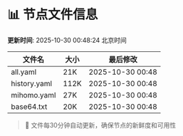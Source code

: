 # 📊 节点文件信息

**更新时间**: 2025-10-30 00:48:24 北京时间

| 文件名 | 大小 | 最后修改 |
|--------|------|----------|
| all.yaml | 21K | 2025-10-30 00:48 |
| history.yaml | 112K | 2025-10-30 00:48 |
| mihomo.yaml | 27K | 2025-10-30 00:48 |
| base64.txt | 20K | 2025-10-30 00:48 |

> 🔄 文件每30分钟自动更新，确保节点的新鲜度和可用性
